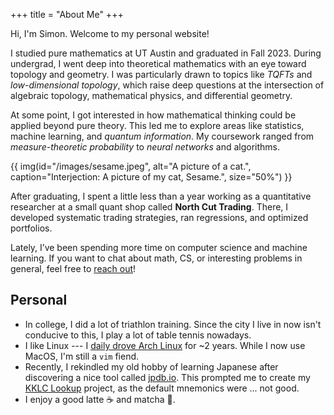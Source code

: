 +++
title = "About Me"
+++

Hi, I'm Simon. Welcome to my personal website! 

I studied pure mathematics at UT Austin and graduated in Fall 2023. During undergrad, I went deep into theoretical mathematics with an eye toward topology and geometry. I was particularly drawn to topics like *TQFTs* and *low-dimensional topology*, which raise deep questions at the intersection of algebraic topology, mathematical physics, and differential geometry.

At some point, I got interested in how mathematical thinking could be applied beyond pure theory. This led me to explore areas like statistics, machine learning, and *quantum information*. My coursework ranged from *measure-theoretic probability* to *neural networks* and algorithms.

{{ img(id="/images/sesame.jpeg", alt="A picture of a cat.", caption="Interjection: A picture of my cat, Sesame.", size="50%") }}


After graduating, I spent a little less than a year working as a quantitative researcher at a small quant shop called **North Cut Trading**. There, I developed systematic trading strategies, ran regressions, and optimized portfolios.

Lately, I’ve been spending more time on computer science and machine learning. If you want to chat about math, CS, or interesting problems in general, feel free to [reach out](mailto:simonxiang@utexas.edu)!

## Personal
- In college, I did a lot of triathlon training. Since the city I live in now isn't conducive to this, I play a lot of table tennis nowadays.
- I like Linux --- I [daily drove Arch Linux](https://github.com/simonxiang1/dotfiles) for ~2 years. While I now use MacOS, I'm still a `vim` fiend.
- Recently, I rekindled my old hobby of learning Japanese after discovering a nice tool called [jpdb.io](https://jpdb.io). This prompted me to create my [KKLC Lookup](https://kanji.simonxiang.xyz) project, as the default mnemonics were ... not good.
- I enjoy a good latte ☕ and matcha 🍵.
